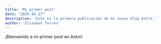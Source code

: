 ```yaml
---
title: 'Mi primer post'
date: "2025-04-27"
description: 'Este es la primera publicación de mi nuevo blog Astro.'
author: 'Elisabet Torres'
---
```


¡Bienvenido a mi primer post en Astro!